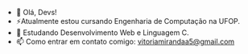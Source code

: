 - 👋 Olá, Devs!
- ⚡Atualmente estou cursando Engenharia de Computação na UFOP.
- 🌱 Estudando Desenvolvimento Web e Linguagem C.
- 📫 Como entrar em contato comigo: vitoriamirandaa5@gmail.com
<!---
vitoriasmiranda/vitoriasmiranda is a ✨ special ✨ repository because its `README.md` (this file) appears on your GitHub profile.
You can click the Preview link to take a look at your changes.
--->
